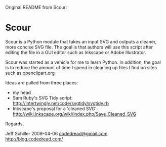 Original README from Scour:

Scour
=====

Scour is a Python module that takes an input SVG and outputs a cleaner, 
more concise SVG file.  The goal is that authors will use this script after
editing the file in a GUI editor such as Inkscape or Adobe Illustrator.

Scour was started as a vehicle for me to learn Python.  In addition, the goal
is to reduce the amount of time I spend in cleaning up files I find on sites
such as openclipart.org

Ideas are pulled from three places:

- my head
- Sam Ruby's SVG Tidy script: http://intertwingly.net/code/svgtidy/svgtidy.rb
- Inkscape's proposal for a 'cleaned SVG': http://wiki.inkscape.org/wiki/index.php/Save_Cleaned_SVG

Regards,

Jeff Schiller
2009-04-06
codedread@gmail.com
http://blog.codedread.com/
